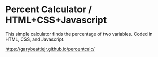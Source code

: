 # Percent Calculator / HTML+CSS+Javascript

This simple calculator finds the percentage of two variables. Coded in HTML, CSS, and Javascript. 

https://garybeattiejr.github.io/percentcalc/
